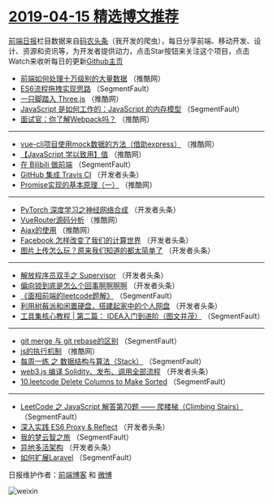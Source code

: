 # [2019-04-15 精选博文推荐](http://hao.caibaojian.com/date/2019/04/15)

[前端日报](http://caibaojian.com/c/news)栏目数据来自[码农头条](http://hao.caibaojian.com/)（我开发的爬虫），每日分享前端、移动开发、设计、资源和资讯等，为开发者提供动力，点击Star按钮来关注这个项目，点击Watch来收听每日的更新[Github主页](https://github.com/kujian/frontendDaily)
* [前端如何处理十万级别的大量数据](http://hao.caibaojian.com/107417.html) （推酷网）
* [ES6流程拖拽实现思路](http://hao.caibaojian.com/107476.html) （SegmentFault）
* [一只脚踏入 Three.js](http://hao.caibaojian.com/107412.html) （推酷网）
* [JavaScript 是如何工作的：JavaScript 的内存模型](http://hao.caibaojian.com/107470.html) （SegmentFault）
* [面试官：你了解Webpack吗？](http://hao.caibaojian.com/107408.html) （推酷网）

***
* [vue-cli项目使用mock数据的方法（借助express）](http://hao.caibaojian.com/107421.html) （推酷网）
* [【JavaScript 学以致用】值](http://hao.caibaojian.com/107423.html) （推酷网）
* [在 Bilibili 做前端](http://hao.caibaojian.com/107359.html) （SegmentFault）
* [GitHub 集成 Travis CI](http://hao.caibaojian.com/107392.html) （开发者头条）
* [Promise实现的基本原理（一）](http://hao.caibaojian.com/107419.html) （推酷网）

***
* [PyTorch 深度学习之神经网络合成](http://hao.caibaojian.com/107383.html) （开发者头条）
* [VueRouter源码分析](http://hao.caibaojian.com/107420.html) （推酷网）
* [Ajax的使用](http://hao.caibaojian.com/107410.html) （推酷网）
* [Facebook 怎样改变了我们的计算世界](http://hao.caibaojian.com/107386.html) （开发者头条）
* [图片上传怎么玩？原来我们知道的都太简单了](http://hao.caibaojian.com/107387.html) （开发者头条）

***
* [解放程序员双手之 Supervisor](http://hao.caibaojian.com/107380.html) （开发者头条）
* [偏向锁到底是怎么个回事啊啊啊啊](http://hao.caibaojian.com/107382.html) （开发者头条）
* [《面相前端的leetcode题解》](http://hao.caibaojian.com/107361.html) （SegmentFault）
* [利用树莓派和闲置硬盘，搭建起家中的个人网盘](http://hao.caibaojian.com/107394.html) （开发者头条）
* [工具集核心教程 | 第二篇： IDEA入门到进阶（图文并茂）](http://hao.caibaojian.com/107474.html) （SegmentFault）

***
* [git merge 与 git rebase的区别](http://hao.caibaojian.com/107372.html) （SegmentFault）
* [js的执行机制](http://hao.caibaojian.com/107409.html) （推酷网）
* [每周一练 之 数据结构与算法（Stack）](http://hao.caibaojian.com/107362.html) （SegmentFault）
* [web3.js 编译 Solidity、发布、调用全部流程](http://hao.caibaojian.com/107395.html) （开发者头条）
* [10.leetcode Delete Columns to Make Sorted](http://hao.caibaojian.com/107475.html) （SegmentFault）

***
* [LeetCode 之 JavaScript 解答第70题 —— 爬楼梯（Climbing Stairs）](http://hao.caibaojian.com/107373.html) （SegmentFault）
* [深入实践 ES6 Proxy &amp; Reflect](http://hao.caibaojian.com/107384.html) （开发者头条）
* [我的梦云智之旅](http://hao.caibaojian.com/107363.html) （SegmentFault）
* [异地多活架构](http://hao.caibaojian.com/107396.html) （开发者头条）
* [如何扩展Laravel](http://hao.caibaojian.com/107374.html) （SegmentFault）

日报维护作者：[前端博客](http://caibaojian.com/) 和 [微博](http://caibaojian.com/go/weibo)

![weixin](https://user-images.githubusercontent.com/3055447/38468989-651132ac-3b80-11e8-8e6b-15122322a9d7.png)